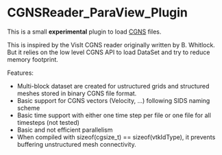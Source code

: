 
CGNSReader_ParaView_Plugin
==========================

This is a small **experimental** plugin to load [CGNS](http://cgns.sourceforge.net/) files.

This is inspired by the VisIt CGNS reader originally written by
B. Whitlock. But it relies on the low level CGNS API to load DataSet
and try to reduce memory footprint.

Features:
  * Multi-block dataset are created for ustructured grids 
and structured meshes stored in binary CGNS file format.
  * Basic support for CGNS vectors (Velocity, ...) following SIDS naming scheme
  * Basic time support with either one time step per file or one file for all timesteps (not tested)
  * Basic and not efficient parallelism
  * When compiled with sizeof(cgsize_t) == sizeof(vtkIdType), it prevents buffering unstructured mesh connectivity.

